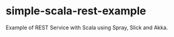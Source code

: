 simple-scala-rest-example
=========================

Example of REST Service with Scala using Spray, Slick and Akka.
